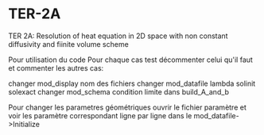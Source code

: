 # TER-2A
 TER 2A: Resolution of heat equation in 2D space with non constant diffusivity and fiinite volume scheme

Pour utilisation du code Pour chaque cas test décommenter celui qu'il faut et commenter les autres cas:

changer mod_display nom des fichiers
changer mod_datafile lambda solinit solexact
changer mod_schema condition limite dans build_A_and_b

Pour changer les parametres géométriques ouvrir le fichier paramètre et voir les paramètre correspondant ligne par ligne dans le mod_datafile->Initialize